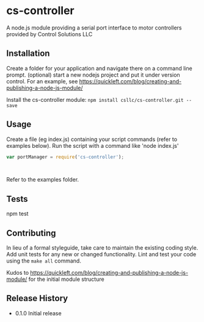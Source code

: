 cs-controller
=========

A node.js module providing a serial port interface to motor controllers provided by Control Solutions LLC

## Installation
  Create a folder for your application and navigate there on a command line prompt.
  (optional) start a new nodejs project and put it under version control.  For an example, see https://quickleft.com/blog/creating-and-publishing-a-node-js-module/

  Install the cs-controller module:
  `npm install csllc/cs-controller.git --save`

## Usage
  Create a file (eg index.js) containing your script commands (refer to examples below).
  Run the script with a command like 'node index.js'
  
  ```javascript
  var portManager = require('cs-controller');

    
  ```
  Refer to the examples folder.

## Tests

  npm test

## Contributing

In lieu of a formal styleguide, take care to maintain the existing coding style.
Add unit tests for any new or changed functionality. Lint and test your code using the `make all` command.

Kudos to https://quickleft.com/blog/creating-and-publishing-a-node-js-module/ for the initial module structure

## Release History

* 0.1.0 Initial release
